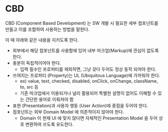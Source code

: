# CBD

CBD (Component Based Development) 는 SW 개발 시 필요한 세부 컴포넌트를 만들고 이를 조합하여 사용하는 방법을 말한다.

이 때 아래와 같은 내용을 지키도록 한다.

- 외부에서 해당 컴포넌트를 사용함에 있어 내부 마크업(Markup)에 관심이 없도록 한다.
- 충분히 독립적이어야 한다.
  - 입력 필수인 프로퍼티를 제외하면, 그냥 갖다 두어도 정상 동작 되어야 한다.
- 쓰여지는 프로퍼티 (Property)는 UL (Ubiquitous Language)에 가까워야 한다.
  - ex) value, text, checked, disabled, onClick, onChange, className, to, src 등
  - 기존 마크업에서 이용되거나 널리 활용되어 특별한 설명이 없어도 이해할 수 있는 간단한 용어로 이뤄져야 함
- 표현 (Presentation)과 사용자 행동 (User Action)에 중점을 두어야 한다.
- 컴포넌트는 외부 Domain Model 에 의존적이지 않아야 한다.
  - Domain 이 현재 UI 에 맞지 않다면 자체적인 Presentation Model 을 두어 상호 변환하여 쓰도록 유도한다.
